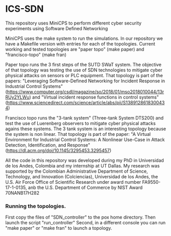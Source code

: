 # ICS-SDN

This repository uses MiniCPS to perform different cyber security experiments using Software Defined Networking

MiniCPS uses the make system to run the simulations. In our repository we have a Makefile version with entries for each of the topologies. 
Current working and tested topologies are "paper topo" (make paper) and "francisco-topo" (make fran) 

Paper topo runs the 3 first steps of the SUTD SWaT system. The objective of that topology was testing the use of SDN technologies to mitigate cyber physical attacks on sensors or PLC equipment. That topology is part of the papers: "Leveraging Software-Defined Networking for Incident Response in Industrial Control Systems" (https://www.computer.org/csdl/magazine/so/2018/01/mso2018010044/13rRUy2YLWu) and "Virtual incident response functions in control systems" (https://www.sciencedirect.com/science/article/abs/pii/S1389128618300434)

Francisco topo runs the "3-tank system" (Three-tank System DTS200) and test the use of Luerenberg observers to mitigate cyber physical attacks agains these systems. The 3 tank system is an interesting topology because the system is non linear. That topology is part of the paper: "A Virtual Environment for Industrial Control Systems: A Nonlinear Use-Case in Attack Detection, Identification, and Response" (https://dl.acm.org/doi/10.1145/3295453.3295457)

All the code in this repository was developed during my PhD in Universidad de los Andes, Colombia and my internship at UT Dallas. My research was supported by the Colombian Administrative Department of Science, Technology, and Innovation (Colciencias), Universidad de los Andes, the U.S. Air Force Office of Scientific Research under award number FA9550-17-1-0135, anb the U.S. Department of Commerce by NIST Award 70NANB17H282 

### Running the topologies.

First copy the files of "SDN_controller" to the pox home directory. Then launch the script "run_controller"
Second, in a different console you can run "make paper" or "make fran" to launch a topology.
